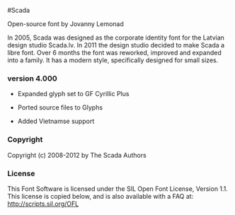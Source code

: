 #Scada

Open-source font by Jovanny Lemonad

In 2005, Scada was designed as the corporate identity font for the Latvian design studio Scada.lv. In 2011 the design studio decided to make Scada a libre font. Over 6 months the font was reworked, improved and expanded into a family. It has a modern style, specifically designed for small sizes.

### version 4.000

* Expanded glyph set to GF Cyrillic Plus

* Ported source files to Glyphs

* Added Vietnamse support 


### Copyright

Copyright (c) 2008-2012 by The Scada Authors

### License

This Font Software is licensed under the SIL Open Font License, Version 1.1.
This license is copied below, and is also available with a FAQ at:
http://scripts.sil.org/OFL




